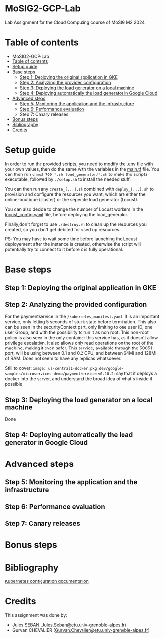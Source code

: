 # MoSIG2-GCP-Lab
Lab Assignment for the Cloud Computing course of MoSIG M2 2024

# Table of contents
- [MoSIG2-GCP-Lab](#mosig2-gcp-lab)
- [Table of contents](#table-of-contents)
- [Setup guide](#setup-guide)
- [Base steps](#base-steps)
  - [Step 1: Deploying the original application in GKE](#step-1-deploying-the-original-application-in-gke)
  - [Step 2: Analyzing the provided configuration](#step-2-analyzing-the-provided-configuration)
  - [Step 3: Deploying the load generator on a local machine](#step-3-deploying-the-load-generator-on-a-local-machine)
  - [Step 4: Deploying automatically the load generator in Google Cloud](#step-4-deploying-automatically-the-load-generator-in-google-cloud)
- [Advanced steps](#advanced-steps)
  - [Step 5: Monitoring the application and the infrastructure](#step-5-monitoring-the-application-and-the-infrastructure)
  - [Step 6: Performance evaluation](#step-6-performance-evaluation)
  - [Step 7: Canary releases](#step-7-canary-releases)
- [Bonus steps](#bonus-steps)
- [Bibliography](#bibliography)
- [Credits](#credits)

# Setup guide
In order to run the provided scripts, you need to modify the [.env](.env) file with your own values, then do the same with the variables in the [main.tf](load_generator/main.tf) file. You can then run `chmod 700 *.sh load_generator/*.sh` to make the scripts executable, followed by `./setup.sh` to install the needed stuff. 

You can then run any `create_[...].sh` combined with `deploy_[...].sh` to provision and configure the resources you want, which are either the online-boutique (cluster) or the seperate load generator (Locust). 

You can also decide to change the number of Locust workers in the [locust_config.yaml](load_generator/locust_config.yaml) file, before deploying the load_generator. 

Finally,don't forget to use `./destroy.sh` to clean up the resources you created, so you don't get debited for used up resources.

PS: You may have to wait some time before launching the Locust deployement after the instance is created, otherwise the script will potentially try to connect to it before it is fully operational.

# Base steps
## Step 1: Deploying the original application in GKE
## Step 2: Analyzing the provided configuration
For the paymentservice in the `/kubernetes_manifest.yaml`:
It is an important service, only letting 5 seconds of stuck state before termination. This also can be seen in the securityContext part, only limiting to one user ID, one user Group, and with the possibility to run it as non root.
This non-root policy is also seen in the only container this service has, as it doesn't allow privilege escalation. It also allows only read operations on the root of the machine, making it even safer.
This service, available through the 50051 port, will be using between 0.1 and 0.2 CPU, and between 64Mi and 128Mi of RAM. Does not seem to have any replicas whatsoever.

Still to cover: `image: us-central1-docker.pkg.dev/google-samples/microservices-demo/paymentservice:v0.10.2`: say that it deploys a docker into the server, and understand the broad idea of what's inside if possible
## Step 3: Deploying the load generator on a local machine
Done

## Step 4: Deploying automatically the load generator in Google Cloud

# Advanced steps
## Step 5: Monitoring the application and the infrastructure
## Step 6: Performance evaluation
## Step 7: Canary releases

# Bonus steps
# Bibliography
[Kubernetes configuration documentation](https://kubernetes.io/docs/tasks/configure-pod-container/)
# Credits
This assignment was done by:
- Jules SEBAN (Jules.Seban@etu.univ-grenoble-alpes.fr)
- Gurvan CHEVALIER (Gurvan.Chevalier@etu.univ-grenoble-alpes.fr)
